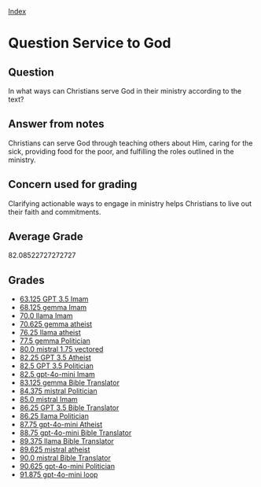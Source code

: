 
[Index](../../index.md)
# Question Service to God
## Question
In what ways can Christians serve God in their ministry according to the text?

## Answer from notes
Christians can serve God through teaching others about Him, caring for the sick, providing food for the poor, and fulfilling the roles outlined in the ministry.

## Concern used for grading
Clarifying actionable ways to engage in ministry helps Christians to live out their faith and commitments.

## Average Grade
82.08522727272727

## Grades
 * [63.125 GPT 3.5 Imam](../answers/GPT_3.5_Imam/Service_to_God.md)
 * [68.125 gemma Imam](../answers/gemma_Imam/Service_to_God.md)
 * [70.0 llama Imam](../answers/llama_Imam/Service_to_God.md)
 * [70.625 gemma atheist](../answers/gemma_atheist/Service_to_God.md)
 * [76.25 llama atheist](../answers/llama_atheist/Service_to_God.md)
 * [77.5 gemma Politician](../answers/gemma_Politician/Service_to_God.md)
 * [80.0 mistral 1.75 vectored](../answers/mistral_1.75_vectored/Service_to_God.md)
 * [82.25 GPT 3.5 Atheist](../answers/GPT_3.5_Atheist/Service_to_God.md)
 * [82.5 GPT 3.5 Politician](../answers/GPT_3.5_Politician/Service_to_God.md)
 * [82.5 gpt-4o-mini Imam](../answers/gpt-4o-mini_Imam/Service_to_God.md)
 * [83.125 gemma Bible Translator](../answers/gemma_Bible_Translator/Service_to_God.md)
 * [84.375 mistral Politician](../answers/mistral_Politician/Service_to_God.md)
 * [85.0 mistral Imam](../answers/mistral_Imam/Service_to_God.md)
 * [86.25 GPT 3.5 Bible Translator](../answers/GPT_3.5_Bible_Translator/Service_to_God.md)
 * [86.25 llama Politician](../answers/llama_Politician/Service_to_God.md)
 * [87.75 gpt-4o-mini Atheist](../answers/gpt-4o-mini_Atheist/Service_to_God.md)
 * [88.75 gpt-4o-mini Bible Translator](../answers/gpt-4o-mini_Bible_Translator/Service_to_God.md)
 * [89.375 llama Bible Translator](../answers/llama_Bible_Translator/Service_to_God.md)
 * [89.625 mistral atheist](../answers/mistral_atheist/Service_to_God.md)
 * [90.0 mistral Bible Translator](../answers/mistral_Bible_Translator/Service_to_God.md)
 * [90.625 gpt-4o-mini Politician](../answers/gpt-4o-mini_Politician/Service_to_God.md)
 * [91.875 gpt-4o-mini loop](../answers/gpt-4o-mini_loop/Service_to_God.md)
